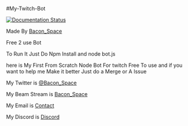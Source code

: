 #My-Twitch-Bot

[![Documentation Status](https://readthedocs.org/projects/twitch-bot/badge/?version=latest)](http://twitch-bot.readthedocs.org/en/latest/?badge=latest)

Made By [Bacon_Space](http://www.beam.pro/bacon_space)

Free 2 use Bot 

To Run It Just Do Npm Install and node bot.js

here is My First From Scratch Node Bot For twitch Free To use and if you want to help me Make it better Just do a Merge or A Issue

My Twitter is [@Bacon_Space](http://www.twitter.com/bacon_space)

My Beam Stream is [Bacon_Space](http://www.beam.pro/bacon_space)

My Email is [Contact](mailto:thespaceguild@gmail.com)

My Discord is [Discord](http://discord.me/Bacon_Space)
